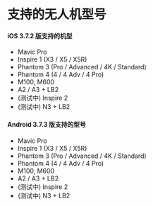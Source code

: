 # 支持的无人机型号

#### iOS 3.7.2 版支持的机型

* Mavic Pro
* Inspire 1 \(X3 / X5 / X5R\)
* Phantom 3 \(Pro / Advanced / 4K / Standard\)
* Phantom 4 \(4 / 4 Adv / 4 Pro\)
* M100, M600
* A2 / A3 + LB2
* \(测试中\) Inspire 2
* \(测试中\) N3 + LB2

#### Android 3.7.3 版支持的型号

* Mavic Pro
* Inspire 1 \(X3 / X5 / X5R\)
* Phantom 3 \(Pro / Advanced / 4K / Standard\)
* Phantom 4 \(4 / 4 Adv / 4 Pro\)
* M100, M600
* A2 / A3 + LB2
* \(测试中\) Inspire 2
* \(测试中\) N3 + LB2



